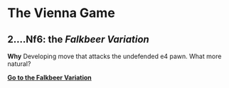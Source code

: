 # The Vienna Game

## 2....Nf6: the *Falkbeer Variation*
**Why** Developing move that attacks the undefended e4 pawn. What more natural?

[**Go to the Falkbeer Variation**](./2....Nf6/FalkbeerVariation.md)